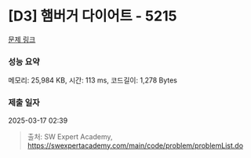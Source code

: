 # [D3] 햄버거 다이어트 - 5215 

[문제 링크](https://swexpertacademy.com/main/code/problem/problemDetail.do?contestProbId=AWT-lPB6dHUDFAVT) 

### 성능 요약

메모리: 25,984 KB, 시간: 113 ms, 코드길이: 1,278 Bytes

### 제출 일자

2025-03-17 02:39



> 출처: SW Expert Academy, https://swexpertacademy.com/main/code/problem/problemList.do